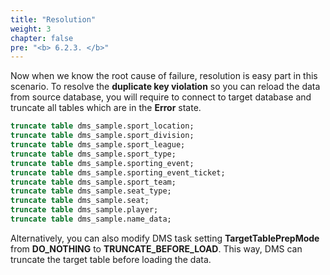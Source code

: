```yaml
---
title: "Resolution"
weight: 3
chapter: false
pre: "<b> 6.2.3. </b>"
---
```


Now when we know the root cause of failure, resolution is easy part in this scenario. To resolve the **duplicate key violation** so you can reload the data from source database, you will require to connect to target database and truncate all tables which are in the **Error** state.

```sql
truncate table dms_sample.sport_location;
truncate table dms_sample.sport_division;
truncate table dms_sample.sport_league;
truncate table dms_sample.sport_type;
truncate table dms_sample.sporting_event;
truncate table dms_sample.sporting_event_ticket;
truncate table dms_sample.sport_team;
truncate table dms_sample.seat_type;
truncate table dms_sample.seat;
truncate table dms_sample.player;
truncate table dms_sample.name_data;
```

Alternatively, you can also modify DMS task setting **TargetTablePrepMode** from **DO_NOTHING** to **TRUNCATE_BEFORE_LOAD**. This way, DMS can truncate the target table before loading the data.